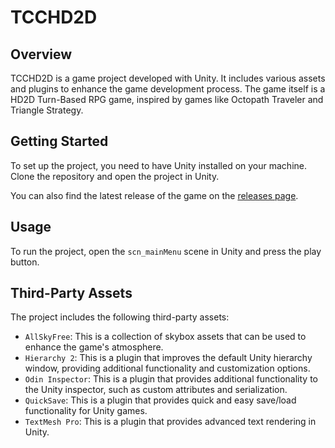 # TCCHD2D

## Overview

TCCHD2D is a game project developed with Unity. It includes various assets and plugins to enhance the game development process.
The game itself is a HD2D Turn-Based RPG game, inspired by games like Octopath Traveler and Triangle Strategy.

## Getting Started

To set up the project, you need to have Unity installed on your machine. Clone the repository and open the project in Unity.

You can also find the latest release of the game on the [releases page](https://digomeat.itch.io/vikings-hd2d).

## Usage

To run the project, open the `scn_mainMenu` scene in Unity and press the play button.

## Third-Party Assets

The project includes the following third-party assets:

- `AllSkyFree`: This is a collection of skybox assets that can be used to enhance the game's atmosphere.
- `Hierarchy 2`: This is a plugin that improves the default Unity hierarchy window, providing additional functionality and customization options.
- `Odin Inspector`: This is a plugin that provides additional functionality to the Unity inspector, such as custom attributes and serialization.
- `QuickSave`: This is a plugin that provides quick and easy save/load functionality for Unity games.
- `TextMesh Pro`: This is a plugin that provides advanced text rendering in Unity.
